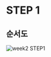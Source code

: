 # STEP 1
## 순서도
![week2 STEP1](https://user-images.githubusercontent.com/96626361/164428928-c10085be-8e3e-430c-8945-bfbb47d03c33.png)
